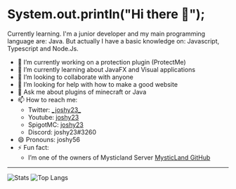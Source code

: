 # System.out.println("Hi there 👋");
Currently learning. I'm a junior developer and my main programming language are: Java. But actually I have a basic knowledge on: Javascript, Typescript and Node.Js.
<!--
**joshy56/joshy56** is a ✨ _special_ ✨ repository because its `README.md` (this file) appears on your GitHub profile.

Here are some ideas to get you started:
-->
- 🔭 I’m currently working on a protection plugin (ProtectMe)
- 🌱 I’m currently learning about JavaFX and Visual applications
- 👯 I’m looking to collaborate with anyone
- 🤔 I’m looking for help with how to make a good website
- 💬 Ask me about plugins of minecraft or Java
- 📫 How to reach me:
     - Twitter: [\_joshy23_](https://twitter.com/_joshy23_)
     - Youtube: [joshy23](https://www.youtube.com/channel/UCFiYAlMJUW6rT3U8y7omtng?sub_confirmation=1)
     - SpigotMC: [joshy23](https://www.spigotmc.org/members/joshy23.576132/)
     - Discord: joshy23#3260
- 😄 Pronouns: joshy56
- ⚡ Fun fact: 
     - I’m one of the owners of Mysticland Server [MysticLand GitHub](https://github.com/MysticLandDev)
<hr>

![Stats](https://github-readme-stats.vercel.app/api?username=joshy56&show_icons=true&theme=react)
![Top Langs](https://github-readme-stats.vercel.app/api/top-langs/?username=joshy56&layout=compact&theme=react)
